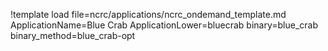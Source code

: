 !template load file=ncrc/applications/ncrc_ondemand_template.md ApplicationName=Blue Crab ApplicationLower=bluecrab binary=blue_crab binary_method=blue_crab-opt
